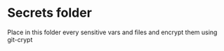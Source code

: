 # Secrets folder

Place in this folder every sensitive vars and files and encrypt them using git-crypt
